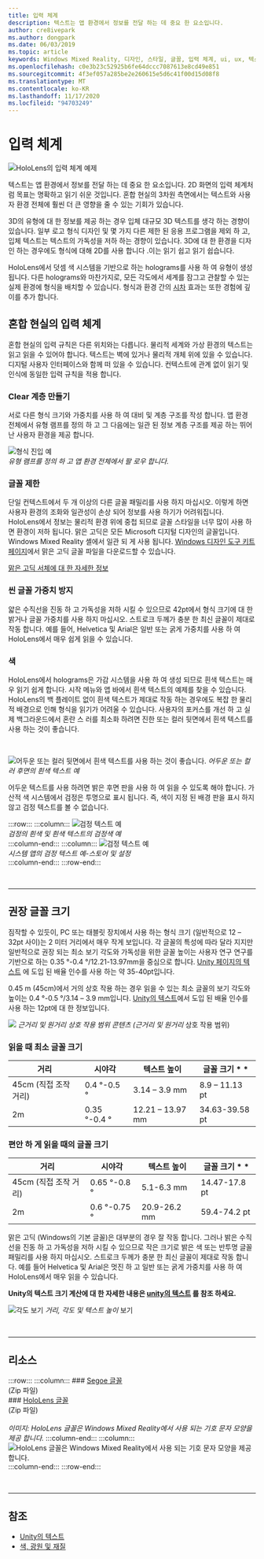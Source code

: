 ```yaml
---
title: 입력 체계
description: 텍스트는 앱 환경에서 정보를 전달 하는 데 중요 한 요소입니다.
author: cre8ivepark
ms.author: dongpark
ms.date: 06/03/2019
ms.topic: article
keywords: Windows Mixed Reality, 디자인, 스타일, 글꼴, 입력 체계, ui, ux, 텍스트, 혼합 현실 헤드셋, windows mixed reality 헤드셋, 가상 현실 헤드셋, HoloLens
ms.openlocfilehash: c0e3b23c52925b6fe64dccc7087613e8cd49e851
ms.sourcegitcommit: 4f3ef057a285be2e260615e5d6c41f00d15d08f8
ms.translationtype: MT
ms.contentlocale: ko-KR
ms.lasthandoff: 11/17/2020
ms.locfileid: "94703249"
---
```

# <a name="typography"></a>입력 체계

![HoloLens의 입력 체계 예제](images/typography-cover.png)<br>


텍스트는 앱 환경에서 정보를 전달 하는 데 중요 한 요소입니다. 2D 화면의 입력 체계처럼 목표는 명확하고 읽기 쉬운 것입니다. 혼합 현실의 3차원 측면에서는 텍스트와 사용자 환경 전체에 훨씬 더 큰 영향을 줄 수 있는 기회가 있습니다.

3D의 유형에 대 한 정보를 제공 하는 경우 입체 대규모 3D 텍스트를 생각 하는 경향이 있습니다. 일부 로고 형식 디자인 및 몇 가지 다른 제한 된 응용 프로그램을 제외 하 고, 입체 텍스트는 텍스트의 가독성을 저하 하는 경향이 있습니다. 3D에 대 한 환경을 디자인 하는 경우에도 형식에 대해 2D를 사용 합니다 .이는 읽기 쉽고 읽기 쉽습니다.

HoloLens에서 덧셈 색 시스템을 기반으로 하는 holograms를 사용 하 여 유형이 생성 됩니다. 다른 holograms와 마찬가지로, 모든 각도에서 세계를 잠그고 관찰할 수 있는 실제 환경에 형식을 배치할 수 있습니다. 형식과 환경 간의 [시차](https://en.wikipedia.org/wiki/Parallax) 효과는 또한 경험에 깊이를 추가 합니다.

## <a name="typography-in-mixed-reality"></a>혼합 현실의 입력 체계

혼합 현실의 입력 규칙은 다른 위치와는 다릅니다. 물리적 세계와 가상 환경의 텍스트는 읽고 읽을 수 있어야 합니다. 텍스트는 벽에 있거나 물리적 개체 위에 있을 수 있습니다. 디지털 사용자 인터페이스와 함께 떠 있을 수 있습니다. 컨텍스트에 관계 없이 읽기 및 인식에 동일한 입력 규칙을 적용 합니다.

### <a name="create-clear-hierarchy"></a>Clear 계층 만들기

서로 다른 형식 크기와 가중치를 사용 하 여 대비 및 계층 구조를 작성 합니다. 앱 환경 전체에서 유형 램프를 정의 하 고 그 다음에는 일관 된 정보 계층 구조를 제공 하는 뛰어난 사용자 환경을 제공 합니다.

![형식 진입 예](images/typography-ramp-1000px.jpg)<br>
*유형 램프를 정의 하 고 앱 환경 전체에서 팔 로우 합니다.*

### <a name="limit-your-fonts"></a>글꼴 제한

단일 컨텍스트에서 두 개 이상의 다른 글꼴 패밀리를 사용 하지 마십시오. 이렇게 하면 사용자 환경의 조화와 일관성이 손상 되어 정보를 사용 하기가 어려워집니다. HoloLens에서 정보는 물리적 환경 위에 중첩 되므로 글꼴 스타일을 너무 많이 사용 하면 환경이 저하 됩니다. 맑은 고딕은 모든 Microsoft 디지털 디자인의 글꼴입니다. Windows Mixed Reality 셸에서 일관 되 게 사용 됩니다. [Windows 디자인 도구 키트 페이지](https://docs.microsoft.com/windows/uwp/design-downloads/)에서 맑은 고딕 글꼴 파일을 다운로드할 수 있습니다.

[맑은 고딕 서체에 대 한 자세한 정보](https://docs.microsoft.com/windows/uwp/design/style/typography)

### <a name="avoid-thin-font-weights"></a>씬 글꼴 가중치 방지

얇은 수직선을 진동 하 고 가독성을 저하 시킬 수 있으므로 42pt에서 형식 크기에 대 한 밝거나 글꼴 가중치를 사용 하지 마십시오. 스트로크 두께가 충분 한 최신 글꼴이 제대로 작동 합니다. 예를 들어, Helvetica 및 Arial은 일반 또는 굵게 가중치를 사용 하 여 HoloLens에서 매우 쉽게 읽을 수 있습니다.

### <a name="color"></a>색

HoloLens에서 holograms은 가감 시스템을 사용 하 여 생성 되므로 흰색 텍스트는 매우 읽기 쉽게 합니다. 시작 메뉴와 앱 바에서 흰색 텍스트의 예제를 찾을 수 있습니다. HoloLens의 백 플레이트 없이 흰색 텍스트가 제대로 작동 하는 경우에도 복잡 한 물리적 배경으로 인해 형식을 읽기가 어려울 수 있습니다. 사용자의 포커스를 개선 하 고 실제 백그라운드에서 혼란 스 러를 최소화 하려면 진한 또는 컬러 뒷면에서 흰색 텍스트를 사용 하는 것이 좋습니다.

<br>


![어두운 또는 컬러 뒷면에서 흰색 텍스트를 사용 하는 것이 좋습니다. ](images/typography-whiteonblack2-1000px.jpg)
 *어두운 또는 컬러 후면의 흰색 텍스트 예*
<br>

어두운 텍스트를 사용 하려면 밝은 후면 판을 사용 하 여 읽을 수 있도록 해야 합니다. 가산적 색 시스템에서 검정은 투명으로 표시 됩니다. 즉, 색이 지정 된 배경 판을 표시 하지 않고 검정 텍스트를 볼 수 없습니다.

:::row:::
    :::column:::
        ![검정 텍스트 예](images/typography-whiteonblack.png)<br>
        *검정의 흰색 및 흰색 텍스트의 검정색 예*<br>
    :::column-end:::
    :::column:::
        ![검정 텍스트 예](images/640px-typography-blackonwhite.jpg)<br>
        *시스템 앱의 검정 텍스트 예-스토어 및 설정*<br>
    :::column-end:::
:::row-end:::

<br>

---

## <a name="recommended-font-size"></a>권장 글꼴 크기

짐작할 수 있듯이, PC 또는 태블릿 장치에서 사용 하는 형식 크기 (일반적으로 12 – 32pt 사이)는 2 미터 거리에서 매우 작게 보입니다. 각 글꼴의 특성에 따라 달라 지지만 일반적으로 권장 되는 최소 보기 각도와 가독성을 위한 글꼴 높이는 사용자 연구 연구를 기반으로 하는 0.35 °-0.4 °/12.21-13.97mm을 중심으로 합니다. [Unity 페이지의 텍스트](../develop/unity/text-in-unity.md) 에 도입 된 배율 인수를 사용 하는 약 35-40pt입니다. 

0.45 m (45cm)에서 거의 상호 작용 하는 경우 읽을 수 있는 최소 글꼴의 보기 각도와 높이는 0.4 °-0.5 °/3.14 – 3.9 mm입니다. [Unity의 텍스트](../develop/unity/text-in-unity.md)에서 도입 된 배율 인수를 사용 하는 12pt에 대 한 정보입니다.

![](images/typography-distance-1000px.jpg)
*근거리 및 원거리 상호 작용 범위 콘텐츠 (근거리 및 원거리* 상호 작용 범위)

### <a name="the-minimum-legible-font-size"></a>읽을 때 최소 글꼴 크기
| 거리 | 시야각 | 텍스트 높이 | 글꼴 크기 * * |
|---------|---------|---------|---------|
| 45cm (직접 조작 거리) | 0.4 °-0.5 ° | 3.14 – 3.9 mm | 8.9 – 11.13 pt |
| 2m | 0.35 °-0.4 ° | 12.21 – 13.97 mm | 34.63-39.58 pt |


### <a name="the-comfortably-legible-font-size"></a>편안 하 게 읽을 때의 글꼴 크기
| 거리 | 시야각 | 텍스트 높이 | 글꼴 크기 * * |
|---------|---------|---------|---------|
| 45cm (직접 조작 거리) | 0.65 °-0.8 ° | 5.1-6.3 mm | 14.47-17.8 pt |
| 2m | 0.6 °-0.75 ° | 20.9-26.2 mm | 59.4-74.2 pt |


맑은 고딕 (Windows의 기본 글꼴)은 대부분의 경우 잘 작동 합니다. 그러나 밝은 수직선을 진동 하 고 가독성을 저하 시킬 수 있으므로 작은 크기로 밝은 색 또는 반투명 글꼴 패밀리를 사용 하지 마십시오. 스트로크 두께가 충분 한 최신 글꼴이 제대로 작동 합니다. 예를 들어 Helvetica 및 Arial은 멋진 하 고 일반 또는 굵게 가중치를 사용 하 여 HoloLens에서 매우 읽을 수 있습니다.

**Unity의 텍스트 크기 계산에 대 한 자세한 내용은 [unity의 텍스트](../develop/unity/text-in-unity.md) 를 참조 하세요.**

![각도 보기 ](images/Text_In_Unity_ViewingAngle.jpg)
 *거리, 각도 및 텍스트 높이* 보기

<br>

---

## <a name="resources"></a>리소스

:::row:::
    :::column:::
    ### <a name="segoe-fontsbr"></a>[Segoe 글꼴](https://download.microsoft.com/download/1/B/C/1BCF071A-78EE-4968-ACBE-15461C274B61/Segoe%20fonts%20v1705.zip)<br>
    (Zip 파일)<br>
    ### <a name="hololens-fontbr"></a>[HoloLens 글꼴](https://download.microsoft.com/download/3/8/D/38D659E2-4B9C-413A-B2E7-1956181DC427/Hololens%20font.zip)<br>
    (Zip 파일)<br>
    <br>
    *이미지: HoloLens 글꼴은 Windows Mixed Reality에서 사용 되는 기호 문자 모양을 제공 합니다.*
    :::column-end:::
        :::column:::
        ![HoloLens 글꼴은 Windows Mixed Reality에서 사용 되는 기호 문자 모양을 제공 합니다.](images/hololensmdl2symbols.jpg)<br>
    :::column-end:::
:::row-end:::


<br>

---


## <a name="see-also"></a>참조
* [Unity의 텍스트](../develop/unity/text-in-unity.md)
* [색, 광원 및 재질](../color,-light-and-materials.md)
